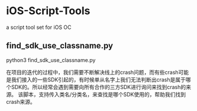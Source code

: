 # iOS-Script-Tools
a script tool set for iOS OC

## find_sdk_use_classname.py
python3 find_sdk_use_classname.py

在项目的迭代的过程中，我们需要不断解决线上的crash问题，而有些crash可能是我们接入的一些SDK引起的，有时候单从名字上我们无法判断出crash是属于哪个SDK的。所以经常会遇到需要向所有合作的三方SDK进行询问来找到crash的来源。
该脚本，支持传入类名/分类名，来查找是哪个SDK使用的，帮助我们找到crash来源。
